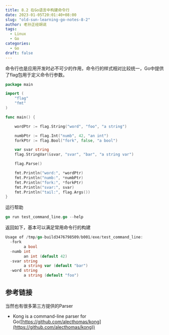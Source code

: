 ```yaml
---
title: 8.2 在Go语言中构建命令行
date: 2023-01-05T20:01:40+08:00
slug: "old-sun-learning-go-notes-8-2"
author: 老孙正经胡说
tags:
  - Linux
  - Go
categories:
  - Go
draft: false
---
```


命令行也是应用开发时必不可少的作用，命令行的样式相对比较统一，Go中提供了flag包用于定义命令行参数。

```go
package main

import (
    "flag"
    "fmt"
)

func main() {

    wordPtr := flag.String("word", "foo", "a string")

    numbPtr := flag.Int("numb", 42, "an int")
    forkPtr := flag.Bool("fork", false, "a bool")

    var svar string
    flag.StringVar(&svar, "svar", "bar", "a string var")

    flag.Parse()

    fmt.Println("word:", *wordPtr)
    fmt.Println("numb:", *numbPtr)
    fmt.Println("fork:", *forkPtr)
    fmt.Println("svar:", svar)
    fmt.Println("tail:", flag.Args())
}
```

运行帮助

```go
go run test_command_line.go --help
```

返回如下，基本可以满足常用命令行的构建

```go
Usage of /tmp/go-build3476798509/b001/exe/test_command_line:
  -fork
    	a bool
  -numb int
    	an int (default 42)
  -svar string
    	a string var (default "bar")
  -word string
    	a string (default "foo")
```

## 参考链接

当然也有很多第三方提供的Parser

- Kong is a command-line parser for Go([https://github.com/alecthomas/kong](https://github.com/alecthomas/kong))